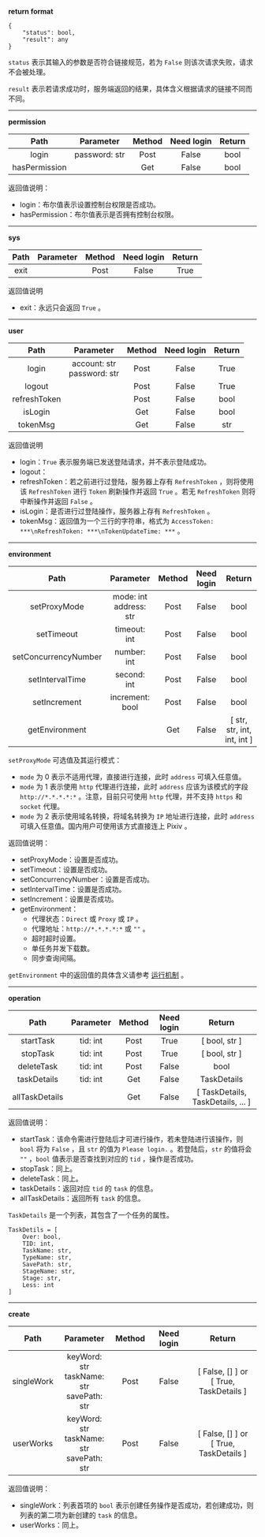 **return format**

```
{
    "status": bool,
    "result": any
}
```

`status` 表示其输入的参数是否符合链接规范，若为 `False` 则该次请求失败，请求不会被处理。

`result` 表示若请求成功时，服务端返回的结果，具体含义根据请求的链接不同而不同。

***

**permission**

|     Path      |   Parameter   | Method | Need login | Return |
| :-----------: | :-----------: | :----: | :--------: | :----: |
|     login     | password: str |  Post  |   False    |  bool  |
| hasPermission |               |  Get   |   False    |  bool  |

返回值说明：

- login：布尔值表示设置控制台权限是否成功。
- hasPermission：布尔值表示是否拥有控制台权限。

***

**sys**

| Path | Parameter | Method | Need login | Return |
| :--: | :-------: | :----: | :--------: | :----: |
| exit |           |  Post  |   False    |  True  |

返回值说明

- exit：永远只会返回 `True` 。

***

**user**

|     Path     |            Parameter            | Method | Need login | Return |
| :----------: | :-----------------------------: | :----: | :--------: | :----: |
|    login     | account: str<br />password: str |  Post  |   False    |  True  |
|    logout    |                                 |  Post  |   False    |  True  |
| refreshToken |                                 |  Post  |   False    |  bool  |
|   isLogin    |                                 |  Get   |   False    |  bool  |
|   tokenMsg   |                                 |  Get   |   False    |  str   |

返回值说明

- login：`True` 表示服务端已发送登陆请求，并不表示登陆成功。
- logout：
- refreshToken：若之前进行过登陆，服务器上存有 `RefreshToken` ，则将使用该 `RefreshToken` 进行 `Token` 刷新操作并返回 `True` 。若无 `RefreshToken` 则将中断操作并返回 `False` 。
- isLogin：是否进行过登陆操作，服务器上存有 `RefreshToken` 。
- tokenMsg：返回值为一个三行的字符串，格式为 `AccessToken: ***\nRefreshToken: ***\nTokenUpdateTime: ***` 。

***

**environment**

|         Path         |          Parameter          | Method | Need login |           Return            |
| :------------------: | :-------------------------: | :----: | :--------: | :-------------------------: |
|     setProxyMode     | mode: int<br />address: str |  Post  |   False    |            bool             |
|      setTimeout      |        timeout: int         |  Post  |   False    |            bool             |
| setConcurrencyNumber |         number: int         |  Post  |   False    |            bool             |
|   setIntervalTime    |         second: int         |  Post  |   False    |            bool             |
|     setIncrement     |       increment: bool       |  Post  |   False    |            bool             |
|    getEnvironment    |                             |  Get   |   False    | [ str, str, int, int, int ] |

`setProxyMode` 可选值及其运行模式：

- `mode` 为 0 表示不适用代理，直接进行连接，此时 `address` 可填入任意值。
- `mode` 为 1 表示使用 `http` 代理进行连接，此时 `address` 应该为该模式的字段 `http://*.*.*.*:*` 。注意，目前只可使用 `http` 代理，并不支持 `https` 和 `socket` 代理。
- `mode` 为 2 表示使用域名转换，将域名转换为 `IP` 地址进行连接，此时 `address` 可填入任意值。国内用户可使用该方式直接连上 Pixiv 。

返回值说明：

- setProxyMode：设置是否成功。
- setTimeout：设置是否成功。
- setConcurrencyNumber：设置是否成功。
- setIntervalTime：设置是否成功。
- setIncrement：设置是否成功。
- getEnvironment：
  - 代理状态：`Direct` 或 `Proxy` 或 `IP` 。
  - 代理地址：`http://*.*.*.*:*` 或 `""` 。
  - 超时超时设置。
  - 单任务并发下载数。
  - 同步查询间隔。

`getEnvironment` 中的返回值的具体含义请参考 [运行机制](#) 。

***

**operation**

|      Path      | Parameter | Method | Need login |              Return               |
| :------------: | :-------: | :----: | :--------: | :-------------------------------: |
|   startTask    | tid: int  |  Post  |    True    |           [ bool, str ]           |
|    stopTask    | tid: int  |  Post  |    True    |           [ bool, str ]           |
|   deleteTask   | tid: int  |  Post  |   False    |               bool                |
|  taskDetails   | tid: int  |  Get   |   False    |            TaskDetails            |
| allTaskDetails |           |  Get   |   False    | [ TaskDetails, TaskDetails, ... ] |

返回值说明：

- startTask：该命令需进行登陆后才可进行操作，若未登陆进行该操作，则 `bool` 将为 `False` ，且 `str` 的值为 `Please login.` 。若登陆后，`str` 的值将会 `""` ，`bool` 值表示是否查找到对应的 `tid` ，操作是否成功。
- stopTask：同上。
- deleteTask：同上。
- taskDetails：返回对应 `tid` 的 `task` 的信息。
- allTaskDetails：返回所有 `task` 的信息。

`TaskDetails` 是一个列表，其包含了一个任务的属性。

```
TaskDetils = [
    Over: bool,
    TID: int,
    TaskName: str,
    TypeName: str,
    SavePath: str,
    StageName: str,
    Stage: str,
    Less: int
]
```

***

**create**

|    Path    |                     Parameter                      | Method | Need login |                    Return                    |
| :--------: | :------------------------------------------------: | :----: | :--------: | :------------------------------------------: |
| singleWork | keyWord: str<br />taskName: str<br />savePath: str |  Post  |   False    | [ False, [] ] or <br />[ True, TaskDetails ] |
| userWorks  | keyWord: str<br />taskName: str<br />savePath: str |  Post  |   False    | [ False, [] ] or <br />[ True, TaskDetails ] |

返回值说明：

- singleWork：列表首项的 `bool` 表示创建任务操作是否成功，若创建成功，则列表的第二项为新创建的 `task` 的信息。
- userWorks：同上。